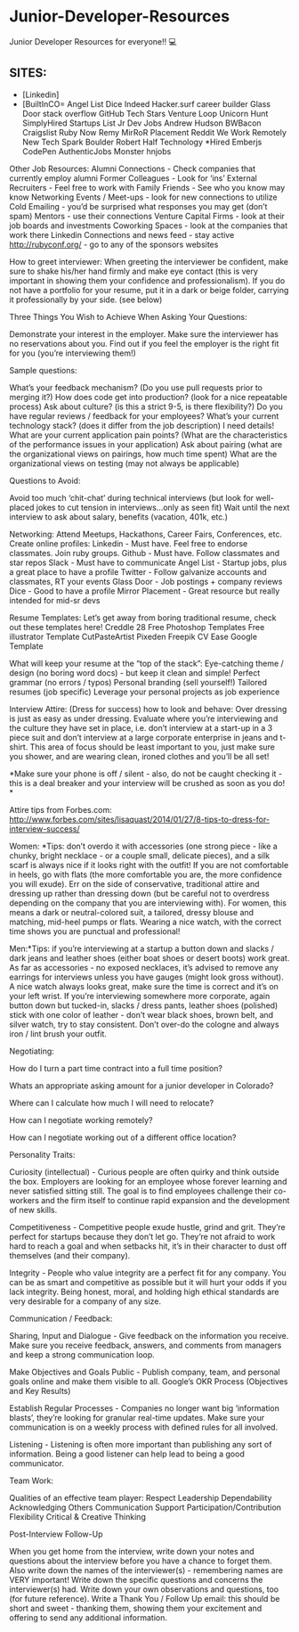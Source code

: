 # Junior-Developer-Resources
Junior Developer Resources for everyone!! 💻

## SITES:
* [Linkedin] 
* [BuiltInCO= 
Angel List 
Dice 
Indeed 
Hacker.surf 
career builder 
Glass Door 
stack overflow 
GitHub
Tech Stars
Venture Loop
Unicorn Hunt
SimplyHired
Startups List
Jr Dev Jobs
Andrew Hudson
BWBacon 
Craigslist
Ruby Now 
Remy
MirRoR Placement 
Reddit 
We Work Remotely 
New Tech 
Spark Boulder 
Robert Half Technology
*Hired 
Emberjs
CodePen
AuthenticJobs
Monster
hnjobs


Other Job Resources:
Alumni Connections - Check companies that currently employ alumni
Former Colleagues - Look for ‘ins’ 
External Recruiters - Feel free to work with
Family Friends - See who you know may know
Networking Events / Meet-ups - look for new connections to utilize
Cold Emailing - you’d be surprised what responses you may get (don’t spam)
Mentors - use their connections
Venture Capital Firms - look at their job boards and investments
Coworking Spaces - look at the companies that work there
Linkedin Connections and news feed - stay active
http://rubyconf.org/  - go to any of the sponsors websites

How to greet interviewer:
When greeting the interviewer be confident, make sure to shake his/her hand firmly and make eye contact (this is very important in showing them your confidence and professionalism). If you do not have a portfolio for your resume, put it in a dark or beige folder, carrying it professionally by your side. (see below)



Three Things You Wish to Achieve When Asking Your Questions:

Demonstrate your interest in the employer.
Make sure the interviewer has no reservations about you.
Find out if you feel the employer is the right fit for you (you’re interviewing them!)

Sample questions:

What’s your feedback mechanism? (Do you use pull requests prior to merging it?)
How does code get into production? (look for a nice repeatable process) 
Ask about culture? (is this a strict 9-5, is there flexibility?)
Do you have regular reviews / feedback for your employees? 
What’s your current technology stack? (does it differ from the job description) I need details!
What are your current application pain points? (What are the characteristics of the performance issues in your application)
Ask about pairing (what are the organizational views on pairings, how much time spent)
What are the organizational views on testing (may not always be applicable) 
 
Questions to Avoid:

Avoid too much ‘chit-chat’ during technical interviews (but look for well-placed jokes to cut tension in interviews...only as seen fit)
Wait until the next interview to ask about salary, benefits (vacation, 401k, etc.)

Networking:
Attend Meetups, Hackathons, Career Fairs, Conferences, etc.
Create online profiles:
Linkedin - Must have. Feel free to endorse classmates. Join ruby groups. 
Github - Must have. Follow classmates and star repos
Slack - Must have to communicate
Angel List - Startup jobs, plus a great place to have a profile
Twitter - Follow galvanize accounts and classmates, RT your events
Glass Door - Job postings + company reviews
Dice - Good to have a profile
Mirror Placement - Great resource but really intended for mid-sr devs

Resume Templates: 
Let’s get away from boring traditional resume, check out these templates here!
Creddle
28 Free Photoshop Templates
Free illustrator Template 
CutPasteArtist
Pixeden
Freepik
CV Ease
Google Template 

What will keep your resume at the “top of the stack”: 
Eye-catching theme / design (no boring word docs) - but keep it clean and simple!
Perfect grammar (no errors / typos)
Personal branding (sell yourself!)
Tailored resumes (job specific)
Leverage your personal projects as job experience 


Interview Attire: (Dress for success) how to look and behave:
Over dressing is just as easy as under dressing. Evaluate where you’re interviewing and the culture they have set in place, i.e. don’t interview at a start-up in a 3 piece suit and don’t interview at a large corporate enterprise in jeans and t-shirt. This area of focus should be least important to you, just make sure you shower, and are wearing clean, ironed clothes and you’ll be all set!

*Make sure your phone is off / silent - also, do not be caught checking it - this is a deal breaker and your interview will be crushed as soon as you do! *

Attire tips from Forbes.com: http://www.forbes.com/sites/lisaquast/2014/01/27/8-tips-to-dress-for-interview-success/


Women: *Tips: don’t overdo it with accessories (one strong piece - like a chunky, bright necklace - or a couple small, delicate pieces), and a silk scarf is always nice if it looks right with the outfit! If you are not comfortable in heels, go with flats (the more comfortable you are, the more confidence you will exude). Err on the side of conservative, traditional attire and dressing up rather than dressing down (but be careful not to overdress depending on the company that you are interviewing with). For women, this means a dark or neutral-colored suit, a tailored, dressy blouse and matching, mid-heel pumps or flats. Wearing a nice watch, with the correct time shows you are punctual and professional!

Men:*Tips: if you’re interviewing at a startup a button down and slacks / dark jeans and leather shoes (either boat shoes or desert boots) work great. As far as accessories - no exposed necklaces, it’s advised to remove any earrings for interviews unless you have gauges (might look gross without). A nice watch always looks great, make sure the time is correct and it’s on your left wrist. If you’re interviewing somewhere more corporate, again button down but tucked-in, slacks / dress pants, leather shoes (polished) stick with one color of leather - don’t wear black shoes, brown belt, and silver watch, try to stay consistent. Don’t over-do the cologne and always iron / lint brush your outfit. 



  Negotiating: 


 How do I turn a part time contract into a full time position?


Whats an appropriate asking amount for a junior developer in Colorado?

Where can I calculate how much I will need to relocate?

How can I negotiate working remotely?

How can I negotiate working out of a different office location?


  Personality Traits:

Curiosity (intellectual) -  Curious people are often quirky and think outside the box. Employers are looking for an employee whose forever learning and never satisfied sitting still. The goal is to find employees challenge their co-workers and the firm itself to continue rapid expansion and the development of new skills.

Competitiveness - Competitive people exude hustle, grind and grit. They’re perfect for startups because they don’t let go. They’re not afraid to work hard to reach a goal and when setbacks hit, it’s in their character to dust off themselves (and their company).

Integrity - People who value integrity are a perfect fit for any company. You can be as smart and competitive as possible but it will hurt your odds if you lack integrity. Being honest, moral, and holding high ethical standards are very desirable for a company of any size.

  Communication / Feedback:

Sharing, Input and Dialogue - Give feedback on the information you receive. Make sure you receive feedback, answers, and comments from managers and keep a strong communication loop. 

Make Objectives and Goals Public -  Publish company, team, and personal goals online and make them visible to all. Google’s OKR Process (Objectives and Key Results)

Establish Regular Processes - Companies no longer want big ‘information blasts’, they’re looking for granular real-time updates. Make sure your communication is on a weekly process with defined rules for all involved.

Listening - Listening is often more important than publishing any sort of information. Being a good listener can help lead to being a good communicator. 

Team Work:

Qualities of an effective team player:
Respect
Leadership
Dependability
Acknowledging Others
Communication
Support
Participation/Contribution
Flexibility
Critical & Creative Thinking


Post-Interview Follow-Up

When you get home from the interview, write down your notes and questions about the interview before you have a chance to forget them. Also write down the names of the interviewer(s) - remembering names are VERY important!
Write down the specific questions and concerns the interviewer(s) had. Write down your own observations and questions, too (for future reference). 
Write a Thank You / Follow Up email: this should be short and sweet - thanking them, showing them your excitement and offering to send any additional information.


